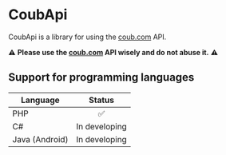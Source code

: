 # CoubApi
CoubApi is a library for using the [coub.com](https://coub.com) API.

:warning: **Please use the [coub.com](https://coub.com) API wisely and do not abuse it.** :warning:

## Support for programming languages
| Language       | Status             | 
| -------------- |:------------------:| 
| PHP            | :white_check_mark: | 
| C#             | In developing      |
| Java (Android) | In developing      | 
